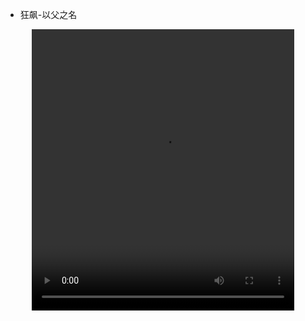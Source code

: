 - 狂飙-以父之名
<center>
<video width="420" height="450" controls>
<source src="/archive/混剪/狂飙-以父之名.mp4" type="video/mp4">
</video>
</center>

